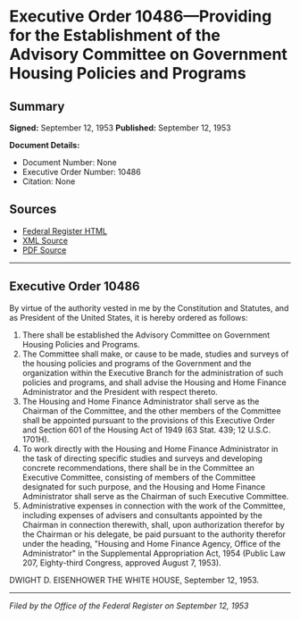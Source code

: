 # Executive Order 10486—Providing for the Establishment of the Advisory Committee on Government Housing Policies and Programs

## Summary

**Signed:** September 12, 1953
**Published:** September 12, 1953

**Document Details:**
- Document Number: None
- Executive Order Number: 10486
- Citation: None

## Sources
- [Federal Register HTML](https://www.presidency.ucsb.edu/documents/executive-order-10486-providing-for-the-establishment-the-advisory-committee-government)
- [XML Source](None)
- [PDF Source](None)

---

## Executive Order 10486

By virtue of the authority vested in me by the Constitution and Statutes, and as President of the United States, it is hereby ordered as follows:
1. There shall be established the Advisory Committee on Government Housing Policies and Programs.
2. The Committee shall make, or cause to be made, studies and surveys of the housing policies and programs of the Government and the organization within the Executive Branch for the administration of such policies and programs, and shall advise the Housing and Home Finance Administrator and the President with respect thereto.
3. The Housing and Home Finance Administrator shall serve as the Chairman of the Committee, and the other members of the Committee shall be appointed pursuant to the provisions of this Executive Order and Section 601 of the Housing Act of 1949 (63 Stat. 439; 12 U.S.C. 1701H).
4. To work directly with the Housing and Home Finance Administrator in the task of directing specific studies and surveys and developing concrete recommendations, there shall be in the Committee an Executive Committee, consisting of members of the Committee designated for such purpose, and the Housing and Home Finance Administrator shall serve as the Chairman of such Executive Committee.
5. Administrative expenses in connection with the work of the Committee, including expenses of advisers and consultants appointed by the Chairman in connection therewith, shall, upon authorization therefor by the Chairman or his delegate, be paid pursuant to the authority therefor under the heading, "Housing and Home Finance Agency, Office of the Administrator" in the Supplemental Appropriation Act, 1954 (Public Law 207, Eighty-third Congress, approved August 7, 1953).

DWIGHT D. EISENHOWER
THE WHITE HOUSE,
September 12, 1953.

---

*Filed by the Office of the Federal Register on September 12, 1953*
